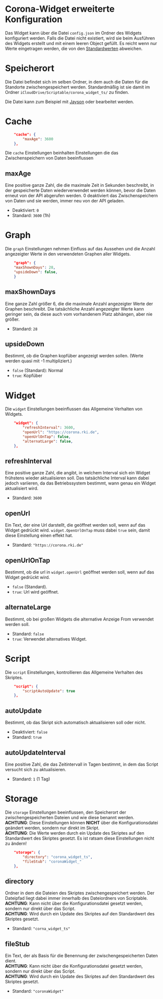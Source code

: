 # Corona-Widget erweiterte Konfiguration

Das Widget kann über die Datei `config.json` im Ordner des Widgets konfiguriert werden. Falls die Datei nicht existiert,
wird sie beim Ausführen des Widgets erstellt und mit einem leeren Object gefüllt.
Es reicht wenn nur Werte eingetragen werden, die von den [Standardwerten](../config.json) abweichen.

# Speicherort

Die Datei befindet sich im selben Ordner, in dem auch die Daten für die Standorte zwischengespeichert werden.
Standardmäßig ist sie damit im Ordner `iCloudDrive/Scriptable/corona_widget_ts/` zu finden.

Die Datei kann zum Beispiel mit [Jayson](https://apps.apple.com/de/app/jayson/id1447750768) oder bearbeitet werden.

# Cache

``` json
    "cache": {
        "maxAge": 3600
    },
```

Die `cache` Einstellungen beinhalten Einstellungen die das Zwischenspeichern von Daten beeinflussen

## maxAge

Eine positive ganze Zahl, die die maximale Zeit in Sekunden beschreibt, in der gespeicherte Daten wiederverwendet werden
können, bevor die Daten erneut von der API abgerufen werden. 0 deaktiviert das Zwischenspeichern von Daten und sie werden, immer
neu von der API geladen.

* Deaktiviert: `0`
* Standard: `3600` (1h)

# Graph

Die `graph` Einstellungen nehmen Einfluss auf das Aussehen und die Anzahl angezeigter Werte in den verwendeten Graphen
aller Widgets.

```json
    "graph": {
    "maxShownDays": 28,
    "upsideDown": false,
    }
```

## maxShownDays

Eine ganze Zahl größer 6, die die maximale Anzahl angezeigter Werte der Graphen beschreibt. Die tatsächliche Anzahl
angezeigter Werte kann geringer sein, da diese auch vom vorhandenem Platz abhängen, aber nie größer.

* Standard: `28`

## upsideDown

Bestimmt, ob die Graphen kopfüber angezeigt werden sollen. (Werte werden quasi mit -1 multipliziert.)

* `false` (Standard): Normal
* `true`: Kopfüber

# Widget

Die `widget` Einstellungen beeinflussen das Allgemeine Verhalten von Widgets.

```json
    "widget": {
        "refreshInterval": 3600,
        "openUrl": "https://corona.rki.de",
        "openUrlOnTap": false,
        "alternatLarge": false,
    },
```

## refreshInterval

Eine positive ganze Zahl, die angibt, in welchem Interval sich ein Widget frühstens wieder aktualisieren soll.
Das tatsächliche Interval kann dabei jedoch variieren, da das Betriebssystem bestimmt, wann genau ein Widget aktualisiert wird.

* Standard: `3600`

## openUrl

Ein Text, der eine Url darstellt, die geöffnet werden soll, wenn auf das Widget gedrückt wird.
`widget.OpenUrlOnTap` muss dabei `true` sein, damit diese Einstellung einen effekt hat.

* Standard: `"https://corona.rki.de"`

## openUrlOnTap

Bestimmt, ob die url in `widget.openUrl` geöffnet werden soll, wenn auf das Widget gedrückt wird.

* `false` (Standard).
* `true`: Url wird geöffnet.

## alternateLarge

Bestimmt, ob bei großen Widgets die alternative Anzeige From verwendet werden soll.

* Standard: `false`
* `true`: Verwendet alternatives Widget.

# Script

Die `script` Einstellungen, kontrollieren das Allgemeine Verhalten des Skriptes.

```json
    "script": {
        "scriptAutoUpdate": true
    }, 
```

## autoUpdate

Bestimmt, ob das Skript sich automatisch aktualisieren soll oder nicht.

* Deaktiviert: `false`
* Standard: `true`

## autoUpdateInterval

Eine positive Zahl, die das Zeitintervall in Tagen bestimmt, in dem das Script versucht sich zu aktualisieren.

* Standard: `1` (1 Tag)

# Storage

Die `storage` Einstellungen beeinflussen, den Speicherort der zwischengespeicherten Dateien und wie diese benannt werden. \
**ACHTUNG**: Diese Einstellungen können **NICHT** über die Konfigurationsdatei geändert werden, sondern nur direkt im Skript. \
**ACHTUNG**: Die Werte werden durch ein Update des Skriptes auf den Standardwert des Skriptes gesetzt. Es ist ratsam diese Einstellungen nicht zu ändern!

```json
    "storage": {
        "directory": "corona_widget_ts",
        "fileStub": "coronaWidget_"
    },
```

## directory

Ordner in dem die Dateien des Skriptes zwischengespeichert werden. Der Dateipfad liegt dabei immer innerhalb des Dateiordners von Scriptable. \
**ACHTUNG**: Kann nicht über die Konfigurationsdatei gesetzt werden, sondern nur direkt über das Script. \
**ACHTUNG**: Wird durch ein Update des Skriptes auf den Standardwert des Skriptes gesetzt.

* Standard: `"corna_widget_ts"`

## fileStub

Ein Text, der als Basis für die Benennung der zwischengespeicherten Daten dient. \
**ACHTUNG**: Kann nicht über die Konfigurationsdatei gesetzt werden, sondern nur direkt über das Script. \
**ACHTUNG**: Wird durch ein Update des Skriptes auf den Standardwert des Skriptes gesetzt.

* Standard: `"coronaWidget"`

